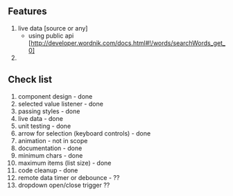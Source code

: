 
## Features
1. live data [source or any]
    - using public api [http://developer.wordnik.com/docs.html#!/words/searchWords_get_0]
2.

## Check list
1. component design - done
2. selected value listener - done
3. passing styles - done
4. live data - done
5. unit testing - done
6. arrow for selection (keyboard controls) - done
7. animation - not in scope
8. documentation - done
9. minimum chars - done
10. maximum items (list size) - done
11. code cleanup - done
12. remote data timer or debounce - ??
13. dropdown open/close trigger ??